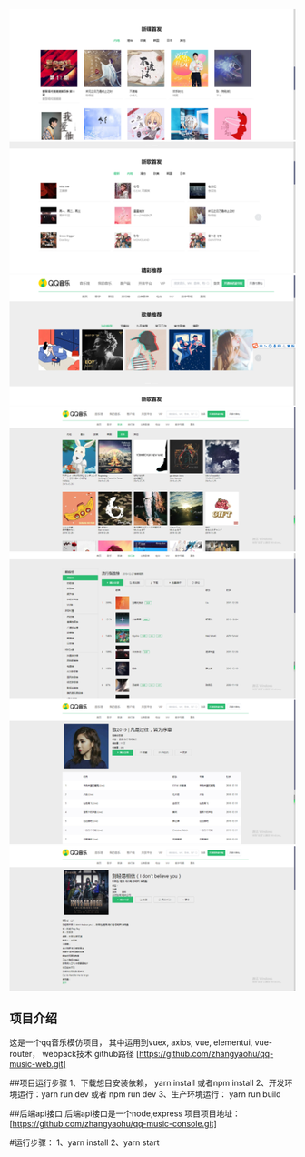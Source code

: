![新碟首发](https://github.com/zhangyaohu/qq-music-web/blob/master/src/views/images/qq.01.png)
![新歌首发](https://github.com/zhangyaohu/qq-music-web/blob/master/src/views/images/qq.02.png)
![歌单推荐](https://github.com/zhangyaohu/qq-music-web/blob/master/src/views/images/qq.03.png)
![新碟](https://github.com/zhangyaohu/qq-music-web/blob/master/src/views/images/qq.04.png)
![排行榜](https://github.com/zhangyaohu/qq-music-web/blob/master/src/views/images/qq.05.png)
![歌曲详情](https://github.com/zhangyaohu/qq-music-web/blob/master/src/views/images/song_detail.png)
![歌曲详情](https://github.com/zhangyaohu/qq-music-web/blob/master/src/views/images/lyric_detail.png)
## 项目介绍
这是一个qq音乐模仿项目， 其中运用到vuex, axios, vue, elementui, vue-router， webpack技术
github路径 [https://github.com/zhangyaohu/qq-music-web.git]

##项目运行步骤
1、下载想目安装依赖， yarn install 或者npm install
2、开发环境运行：yarn run dev 或者 npm run dev
3、生产环境运行： yarn run build

##后端api接口
后端api接口是一个node,express
项目项目地址：[https://github.com/zhangyaohu/qq-music-console.git]

#运行步骤：
1、yarn install
2、yarn start


